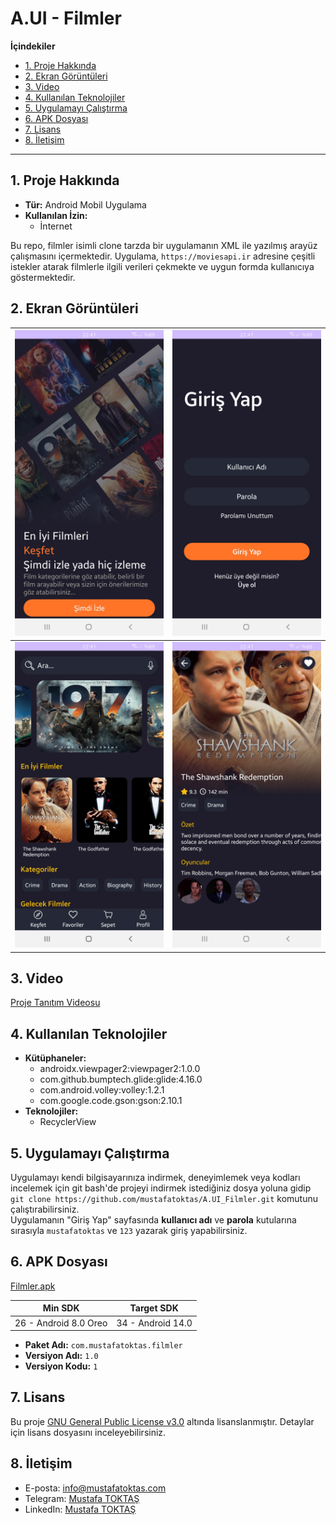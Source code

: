 # A.UI - Filmler

**İçindekiler**

  - [1. Proje Hakkında](#1-proje-hakkında)
  - [2. Ekran Görüntüleri](#2-ekran-görüntüleri)
  - [3. Video](#3-video)
  - [4. Kullanılan Teknolojiler](#4-kullanılan-teknolojiler)
  - [5. Uygulamayı Çalıştırma](#5-uygulamayı-çalıştırma)
  - [6. APK Dosyası](#6-apk-dosyası)
  - [7. Lisans](#7-lisans)
  - [8. İletişim](#8-i̇letişim)

---

## 1. Proje Hakkında

  - **Tür:** Android Mobil Uygulama
  - **Kullanılan İzin:** 
    - İnternet

Bu repo, filmler isimli clone tarzda bir uygulamanın XML ile yazılmış arayüz çalışmasını içermektedir. Uygulama, `https://moviesapi.ir` adresine çeşitli istekler atarak filmlerle ilgili verileri çekmekte ve uygun formda kullanıcıya göstermektedir.


## 2. Ekran Görüntüleri

|  ![Ekran Görüntüsü 1](./README%20RESOURCES/Ekran%20Görüntüsü%201.jpg) | ![Ekran Görüntüsü 2](./README%20RESOURCES/Ekran%20Görüntüsü%202.jpg) |
| ------------- | ------------- |
|  ![Ekran Görüntüsü 3](./README%20RESOURCES/Ekran%20Görüntüsü%203.jpg) | ![Ekran Görüntüsü 4](./README%20RESOURCES/Ekran%20Görüntüsü%204.jpg) |

## 3. Video

[Proje Tanıtım Videosu](https://youtube.com/shorts/-3PfJ6TBCUs?feature=share)

## 4. Kullanılan Teknolojiler

- **Kütüphaneler:**
  - androidx.viewpager2:viewpager2:1.0.0
  - com.github.bumptech.glide:glide:4.16.0
  - com.android.volley:volley:1.2.1
  - com.google.code.gson:gson:2.10.1
- **Teknolojiler:**
  - RecyclerView

## 5. Uygulamayı Çalıştırma

Uygulamayı kendi bilgisayarınıza indirmek, deneyimlemek veya kodları incelemek için git bash'de projeyi indirmek istediğiniz dosya yoluna gidip `git clone https://github.com/mustafatoktas/A.UI_Filmler.git`
komutunu çalıştırabilirsiniz. <br>
Uygulamanın  "Giriş Yap" sayfasında **kullanıcı adı** ve **parola** kutularına sırasıyla `mustafatoktas` ve `123` yazarak  giriş yapabilirsiniz.


## 6. APK Dosyası

[Filmler.apk](./README%20RESOURCES/Filmler.apk)

|  Min SDK | Target SDK |
| ------------- | ------------- |
|  26 - Android 8.0 Oreo | 34 - Android 14.0 |
- **Paket Adı:** `com.mustafatoktas.filmler`
- **Versiyon Adı:** `1.0`
- **Versiyon Kodu:** `1`

## 7. Lisans

Bu proje [GNU General Public License v3.0](LICENSE) altında lisanslanmıştır. Detaylar için lisans dosyasını inceleyebilirsiniz.

## 8. İletişim

- E-posta: [info@mustafatoktas.com](mailto:info@mustafatoktas.com)
- Telegram: [Mustafa TOKTAŞ](https://t.me/mustafatoktas00)
- LinkedIn: [Mustafa TOKTAŞ](https://www.linkedin.com/in/mustafatoktas/)
